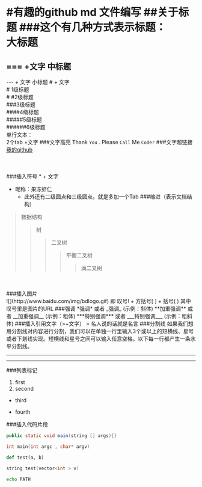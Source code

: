 #有趣的github md 文件编写
##关于标题
###这个有几种方式表示标题：<br>
大标题
===
=== +文字
中标题
---
--- + 文字
小标题
\# + 文字 <br>
\# 1级标题 <br>
\# #2级标题 <br>
\###3级标题 <br>
\####4级标题 <br>
\#####5级标题 <br>
\######6级标题 <br>
单行文本：<br>
2个tab +文字
###文字高亮
Thank `You` . Please `Call` Me `Coder`
###文字超链接
[我的github](https://github.com/yqyao/MyGit "悬停显示")
<br>
<br>
<br>
<br>
###插入符号
\* + 文字
* 昵称：果冻虾仁 
    * 此外还有二级圆点和三级圆点。就是多加一个Tab
###缩进（表示文档结构）
>数据结构  
>>树  
>>>二叉树  
>>>>平衡二叉树  
>>>>>满二叉树

<br>
<br>
###插入图片
<br>
![](http://www.baidu.com/img/bdlogo.gif) 
即 叹号! + 方括号[ ] + 括号( ) 其中叹号里是图片的URL
###强调
*强调* 或者 _强调_ (示例：斜体)
**加重强调** 或者 __加重强调__ (示例：粗体)
***特别强调*** 或者 ___特别强调___ (示例：粗斜体)
###插入引用文字（>+文字）
> 名人说的话就是名言
###分割线
如果我们想用分割线对内容进行分割，我们可以在单独一行里输入3个或以上的短横线、星号或者下划线实现。短横线和星号之间可以输入任意空格。以下每一行都产生一条水平分割线。

---
- - - -
###列表标记
1. first
2. second
* third
- fourth

###插入代码片段
``` Java 
public static void main(string [] args){}
```
``` C
int main(int argc , char* argv)
```
``` py
def test(a, b)
```
``` C++
string test(vector<int > v)
```
``` bash
echo PATH
```

